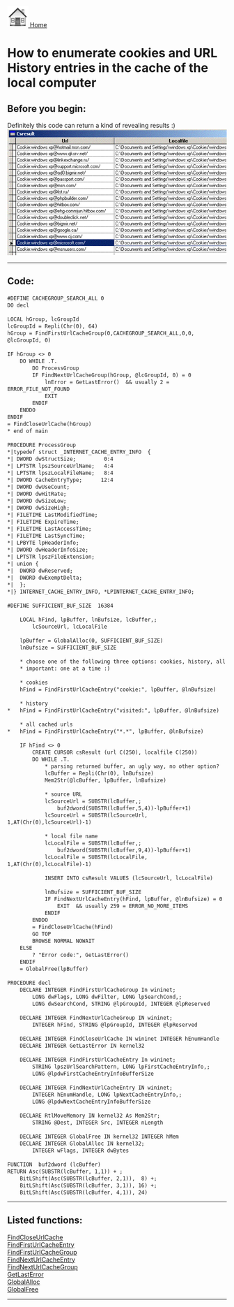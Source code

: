 [<img src="../images/home.png"> Home ](https://github.com/VFPX/Win32API)  

# How to enumerate cookies and URL History entries in the cache of the local computer

## Before you begin:
Definitely this code can return a kind of revealing results :)  
![](../images/cookies.gif)  
  
***  


## Code:
```foxpro  
#DEFINE CACHEGROUP_SEARCH_ALL 0
DO decl

LOCAL hGroup, lcGroupId
lcGroupId = Repli(Chr(0), 64)
hGroup = FindFirstUrlCacheGroup(0,CACHEGROUP_SEARCH_ALL,0,0, @lcGroupId, 0)

IF hGroup <> 0
	DO WHILE .T.
		DO ProcessGroup
		IF FindNextUrlCacheGroup(hGroup, @lcGroupId, 0) = 0
			lnError = GetLastError()  && usually 2 = ERROR_FILE_NOT_FOUND
			EXIT
		ENDIF
	ENDDO
ENDIF
= FindCloseUrlCache(hGroup)
* end of main

PROCEDURE ProcessGroup
*|typedef struct _INTERNET_CACHE_ENTRY_INFO  {
*| DWORD dwStructSize;         0:4
*| LPTSTR lpszSourceUrlName;   4:4
*| LPTSTR lpszLocalFileName;   8:4
*| DWORD CacheEntryType;      12:4
*| DWORD dwUseCount;
*| DWORD dwHitRate;
*| DWORD dwSizeLow;
*| DWORD dwSizeHigh;
*| FILETIME LastModifiedTime;
*| FILETIME ExpireTime;
*| FILETIME LastAccessTime;
*| FILETIME LastSyncTime;
*| LPBYTE lpHeaderInfo;
*| DWORD dwHeaderInfoSize;
*| LPTSTR lpszFileExtension;
*| union {
*| 	DWORD dwReserved;
*| 	DWORD dwExemptDelta;
*| 	};
*|} INTERNET_CACHE_ENTRY_INFO, *LPINTERNET_CACHE_ENTRY_INFO;

#DEFINE SUFFICIENT_BUF_SIZE  16384

	LOCAL hFind, lpBuffer, lnBufsize, lcBuffer,;
		lcSourceUrl, lcLocalFile

	lpBuffer = GlobalAlloc(0, SUFFICIENT_BUF_SIZE)
	lnBufsize = SUFFICIENT_BUF_SIZE

	* choose one of the following three options: cookies, history, all
	* important: one at a time :)

	* cookies
	hFind = FindFirstUrlCacheEntry("cookie:", lpBuffer, @lnBufsize)

	* history
*	hFind = FindFirstUrlCacheEntry("visited:", lpBuffer, @lnBufsize)

	* all cached urls
*	hFind = FindFirstUrlCacheEntry("*.*", lpBuffer, @lnBufsize)

	IF hFind <> 0
		CREATE CURSOR csResult (url C(250), localfile C(250))
		DO WHILE .T.
			* parsing returned buffer, an ugly way, no other option?
			lcBuffer = Repli(Chr(0), lnBufsize)
			Mem2Str(@lcBuffer, lpBuffer, lnBufsize)
			
			* source URL
			lcSourceUrl = SUBSTR(lcBuffer,;
				buf2dword(SUBSTR(lcBuffer,5,4))-lpBuffer+1)
			lcSourceUrl = SUBSTR(lcSourceUrl, 1,AT(Chr(0),lcSourceUrl)-1)
			
			* local file name
			lcLocalFile = SUBSTR(lcBuffer,;
				buf2dword(SUBSTR(lcBuffer,9,4))-lpBuffer+1)
			lcLocalFile = SUBSTR(lcLocalFile, 1,AT(Chr(0),lcLocalFile)-1)
			
			INSERT INTO csResult VALUES (lcSourceUrl, lcLocalFile)
			
			lnBufsize = SUFFICIENT_BUF_SIZE
			IF FindNextUrlCacheEntry(hFind, lpBuffer, @lnBufsize) = 0
				EXIT  && usually 259 = ERROR_NO_MORE_ITEMS
			ENDIF
		ENDDO
		= FindCloseUrlCache(hFind)
		GO TOP
		BROWSE NORMAL NOWAIT
	ELSE
		? "Error code:", GetLastError()
	ENDIF
	= GlobalFree(lpBuffer)

PROCEDURE decl
	DECLARE INTEGER FindFirstUrlCacheGroup In wininet;
		LONG dwFlags, LONG dwFilter, LONG lpSearchCond,;
		LONG dwSearchCond, STRING @lpGroupId, INTEGER @lpReserved

	DECLARE INTEGER FindNextUrlCacheGroup IN wininet;
		INTEGER hFind, STRING @lpGroupId, INTEGER @lpReserved

	DECLARE INTEGER FindCloseUrlCache IN wininet INTEGER hEnumHandle
	DECLARE INTEGER GetLastError IN kernel32

	DECLARE INTEGER FindFirstUrlCacheEntry In wininet;
		STRING lpszUrlSearchPattern, LONG lpFirstCacheEntryInfo,;
		LONG @lpdwFirstCacheEntryInfoBufferSize

	DECLARE INTEGER FindNextUrlCacheEntry IN wininet;
		INTEGER hEnumHandle, LONG lpNextCacheEntryInfo,;
		LONG @lpdwNextCacheEntryInfoBufferSize

	DECLARE RtlMoveMemory IN kernel32 As Mem2Str;
		STRING @Dest, INTEGER Src, INTEGER nLength

	DECLARE INTEGER GlobalFree IN kernel32 INTEGER hMem
	DECLARE INTEGER GlobalAlloc IN kernel32;
		INTEGER wFlags, INTEGER dwBytes

FUNCTION  buf2dword (lcBuffer)
RETURN Asc(SUBSTR(lcBuffer, 1,1)) + ;
	BitLShift(Asc(SUBSTR(lcBuffer, 2,1)),  8) +;
	BitLShift(Asc(SUBSTR(lcBuffer, 3,1)), 16) +;
	BitLShift(Asc(SUBSTR(lcBuffer, 4,1)), 24)  
```  
***  


## Listed functions:
[FindCloseUrlCache](../libraries/wininet/FindCloseUrlCache.md)  
[FindFirstUrlCacheEntry](../libraries/wininet/FindFirstUrlCacheEntry.md)  
[FindFirstUrlCacheGroup](../libraries/wininet/FindFirstUrlCacheGroup.md)  
[FindNextUrlCacheEntry](../libraries/wininet/FindNextUrlCacheEntry.md)  
[FindNextUrlCacheGroup](../libraries/wininet/FindNextUrlCacheGroup.md)  
[GetLastError](../libraries/kernel32/GetLastError.md)  
[GlobalAlloc](../libraries/kernel32/GlobalAlloc.md)  
[GlobalFree](../libraries/kernel32/GlobalFree.md)  

***  

